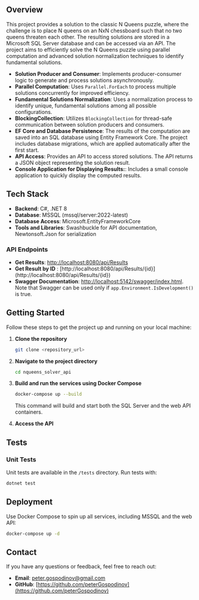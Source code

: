 ## Overview

This project provides a solution to the classic N Queens puzzle, where the challenge is to place N queens on an NxN chessboard such that no two queens threaten each other. The resulting solutions are stored in a Microsoft SQL Server database and can be accessed via an API. The project aims to efficiently solve the N Queens puzzle using parallel computation and advanced solution normalization techniques to identify fundamental solutions.

- **Solution Producer and Consumer**: Implements producer-consumer logic to generate and process solutions asynchronously.
- **Parallel Computation**: Uses `Parallel.ForEach` to process multiple solutions concurrently for improved efficiency.
- **Fundamental Solutions Normalization**: Uses a normalization process to identify unique, fundamental solutions among all possible configurations.
- **BlockingCollection**: Utilizes `BlockingCollection` for thread-safe communication between solution producers and consumers.
- **EF Core and Database Persistence**: The results of the computation are saved into an SQL database using Entity Framework Core. The project includes database migrations, which are applied automatically after the first start.
- **API Access**: Provides an API to access stored solutions. The API returns a JSON object representing the solution result.
- **Console Application for Displaying Results:**: Includes a small console application to quickly display the computed results.

## Tech Stack

- **Backend**: C#, .NET 8
- **Database**: MSSQL (mssql/server:2022-latest)
- **Database Access**: Microsoft.EntityFrameworkCore
- **Tools and Libraries**: Swashbuckle for API documentation, Newtonsoft.Json for serialization

### API Endpoints

- **Get Results**: [http://localhost:8080/api/Results](http://localhost:8080/api/Results)
- **Get Result by ID** : [http://localhost:8080/api/Results/{id}] (http://localhost:8080/api/Results/{id})
- **Swagger Documentation**: [http://localhost:5142/swagger/index.html](http://localhost:5142/swagger/index.html). Note that Swagger can be used only if `app.Environment.IsDevelopment()` is true.

## Getting Started

Follow these steps to get the project up and running on your local machine:

1. **Clone the repository**

   ```sh
   git clone <repository_url>
   ```

2. **Navigate to the project directory**

   ```sh
   cd nqueens_solver_api
   ```

3. **Build and run the services using Docker Compose**

   ```sh
   docker-compose up --build
   ```

   This command will build and start both the SQL Server and the web API containers.

4. **Access the API**

## Tests

### Unit Tests

Unit tests are available in the `/tests` directory. Run tests with:

```sh
dotnet test
```

## Deployment

Use Docker Compose to spin up all services, including MSSQL and the web API:

```sh
docker-compose up -d
```

## Contact

If you have any questions or feedback, feel free to reach out:

- **Email**: [peter.gospodinov@gmail.com](mailto:peter.gospodinov@gmail.com)
- **GitHub**: [https://github.com/peterGospodinov](https://github.com/peterGospodinov)

